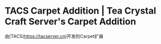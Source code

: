 # TACS Carpet Addition | Tea Crystal Craft Server's Carpet Addition

由[TACS(https://tacserver.cn)开发的Carpet扩展
